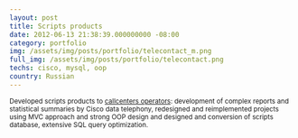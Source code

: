 ```yaml
---
layout: post
title: Scripts products
date: 2012-06-13 21:38:39.000000000 -08:00
category: portfolio
img: /assets/img/posts/portfolio/telecontact_m.png
full_img: /assets/img/posts/portfolio/telecontact.png
techs: cisco, mysql, oop
country: Russian
---
```


<small>
Developed scripts products to <a href="http://contactcenter.telecontact.ru/en/filial.html">callcenters operators</a>: development of сomplex reports and statistical summaries by Cisco data telephony,
redesigned and reimplemented projects using MVC approach and strong OOP design and designed and conversion of scripts database, extensive SQL query optimization.
</small>